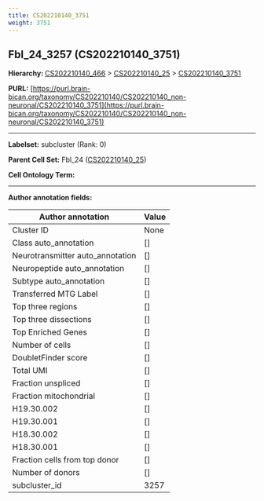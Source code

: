 ```yaml
---
title: CS202210140_3751
weight: 3751
---
```

## Fbl_24_3257 (CS202210140_3751)
<b>Hierarchy: </b>
[CS202210140_466](../CS202210140_466) >
[CS202210140_25](../CS202210140_25) >
[CS202210140_3751](../CS202210140_3751)

**PURL:** [https://purl.brain-bican.org/taxonomy/CS202210140/CS202210140_non-neuronal/CS202210140_3751](https://purl.brain-bican.org/taxonomy/CS202210140/CS202210140_non-neuronal/CS202210140_3751)

---


**Labelset:** subcluster (Rank: 0)

**Parent Cell Set:** Fbl_24 ([CS202210140_25](../CS202210140_25))



**Cell Ontology Term:** 

[MARKER GENES.]: #


---

[TRANSFERRED ANNOTATIONS.]: #


[AUTHOR ANNOTATION FIELDS.]: #


**Author annotation fields:**

| Author annotation | Value |
|-------------------|-------|
|Cluster ID|None|
|Class auto_annotation|[]|
|Neurotransmitter auto_annotation|[]|
|Neuropeptide auto_annotation|[]|
|Subtype auto_annotation|[]|
|Transferred MTG Label|[]|
|Top three regions|[]|
|Top three dissections|[]|
|Top Enriched Genes|[]|
|Number of cells|[]|
|DoubletFinder score|[]|
|Total UMI|[]|
|Fraction unspliced|[]|
|Fraction mitochondrial|[]|
|H19.30.002|[]|
|H19.30.001|[]|
|H18.30.002|[]|
|H18.30.001|[]|
|Fraction cells from top donor|[]|
|Number of donors|[]|
|subcluster_id|3257|
